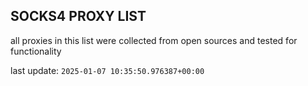 ## SOCKS4 PROXY LIST

all proxies in this list were collected from open sources and tested for functionality

last update: `2025-01-07 10:35:50.976387+00:00`